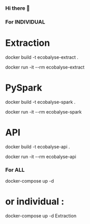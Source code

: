 ### Hi there 👋

<!--
**EcoBalyse/ecobalyse** is a ✨ _special_ ✨ repository because its `README.md` (this file) appears on your GitHub profile.

Here are some ideas to get you started:

- 🔭 I’m currently working on ...
- 🌱 I’m currently learning ...
- 👯 I’m looking to collaborate on ...
- 🤔 I’m looking for help with ...
- 💬 Ask me about ...
- 📫 How to reach me: ...
- 😄 Pronouns: ...
- ⚡ Fun fact: ...
-->

### For INDIVIDUAL ###

# Extraction

docker build -t ecobalyse-extract .

docker run -it --rm ecobalyse-extract

# PySpark

docker build -t ecobalyse-spark .

docker run -it --rm ecobalyse-spark

# API

docker build -t ecobalyse-api .

docker run -it --rm ecobalyse-api

### For ALL ###

docker-compose up -d

# or individual :

docker-compose up -d Extraction